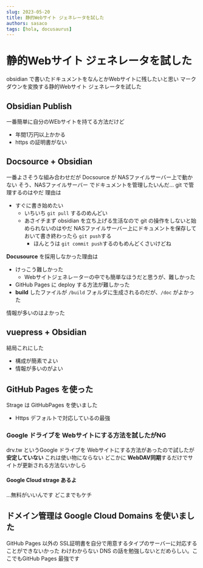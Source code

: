 ```yaml
---
slug: 2023-05-20
title: 静的Webサイト ジェネレータを試した
authors: sasaco
tags: [hola, docusaurus]
---
```



# 静的Webサイト ジェネレータを試した
obsidian で書いたドキュメントをなんとかWebサイトに残したいと思い マークダウンを変換する静的Webサイト ジェネレータを試した

## Obsidian Publish 
一番簡単に自分のWEbサイトを持てる方法だけど
- 年間1万円以上かかる
- https の証明書がない

## Docsource + Obsidian
一番よさそうな組み合わせだが Docsource が NASファイルサーバー上で動かない
そう、NASファイルサーバー でドキュメントを管理したいんだ...
git で管理するのはやだ 理由は
* すぐに書き始めたい
	* いちいち `git pull` するのめんどい
	* あさイチまず obsidian を立ち上げる生活なので git の操作をしないと始められないのはやだ NASファイルサーバー上にドキュメントを保存しておいて書き終わったら `git push`する
		* ほんとうは `git commit push`するのもめんどくさいけどね

**Docusource** を採用しなかった理由は
- けっこう難しかった
	- Webサイトジェネレーターの中でも簡単なほうだと思うが、難しかった
- GitHub Pages に deploy する方法が難しかった
- **build** したファイルが `/build` フォルダに生成されるのだが、`/doc` がよかった

情報が多いのはよかった

## vuepress + Obsidian
結局これにした
- 構成が簡素でよい
- 情報が多いのがよい

## GitHub Pages を使った
Strage は GitHubPages を使いました

- Https デフォルトで対応しているの最強

### Google ドライブを Webサイトにする方法を試したがNG
drv.tw というGoogle ドライブを Webサイトにする方法があったので試したが
**安定していない** これは使い物にならない
どこかに **WebDAV同期**するだけでサイトが更新される方法ないかしら
#### Google Cloud strage あるよ
...無料がいいんです
どこまでもケチ

## ドメイン管理は Google Cloud Domains を使いました
GitHub Pages 以外の SSL証明書を自分で用意するタイプのサーバーに対応することができないかった
わけわからない DNS の話を勉強しないとだめらしい。ここでもGitHub Pages 最強です